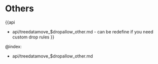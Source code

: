 Others
=======

{{api
- api/treedatamove_$dropallow_other.md - can be redefine if you need custom drop rules
}}

@index:
- api/treedatamove_$dropallow_other.md


